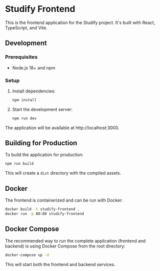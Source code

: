# Studify Frontend

This is the frontend application for the Studify project. It's built with React, TypeScript, and Vite.

## Development

### Prerequisites

- Node.js 18+ and npm

### Setup

1. Install dependencies:
   ```bash
   npm install
   ```

2. Start the development server:
   ```bash
   npm run dev
   ```

The application will be available at http://localhost:3000.

## Building for Production

To build the application for production:

```bash
npm run build
```

This will create a `dist` directory with the compiled assets.

## Docker

The frontend is containerized and can be run with Docker:

```bash
docker build -t studify-frontend .
docker run -p 80:80 studify-frontend
```

## Docker Compose

The recommended way to run the complete application (frontend and backend) is using Docker Compose from the root directory:

```bash
docker-compose up -d
```

This will start both the frontend and backend services.
